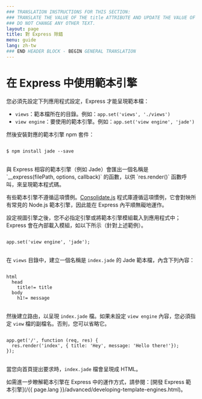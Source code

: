 ```yaml
---
### TRANSLATION INSTRUCTIONS FOR THIS SECTION:
### TRANSLATE THE VALUE OF THE title ATTRIBUTE AND UPDATE THE VALUE OF THE lang ATTRIBUTE.
### DO NOT CHANGE ANY OTHER TEXT.
layout: page
title: 對 Express 除錯
menu: guide
lang: zh-tw
### END HEADER BLOCK - BEGIN GENERAL TRANSLATION
---
```


# 在 Express 中使用範本引擎

您必須先設定下列應用程式設定，Express 才能呈現範本檔：

* `views`：範本檔所在的目錄。例如：`app.set('views', './views')`
* `view engine`：要使用的範本引擎。例如：`app.set('view engine', 'jade')`

然後安裝對應的範本引擎 npm 套件：

<pre>
<code class="language-sh" translate="no">
$ npm install jade --save
</code>
</pre>

<div class="doc-box doc-notice" markdown="1">
與 Express 相容的範本引擎（例如 Jade）會匯出一個名稱是 `__express(filePath, options, callback)` 的函數，以供 `res.render()` 函數呼叫，來呈現範本程式碼。

有些範本引擎不遵循這項慣例。[Consolidate.js](https://www.npmjs.org/package/consolidate) 程式庫遵循這項慣例，它會對映所有常見的 Node.js 範本引擎，因此能在 Express 內平順無礙地運作。
</div>

設定視圖引擎之後，您不必指定引擎或將範本引擎模組載入到應用程式中；Express 會在內部載入模組，如以下所示（針對上述範例）。

<pre>
<code class="language-javascript" translate="no">
app.set('view engine', 'jade');
</code>
</pre>

在 `views` 目錄中，建立一個名稱是 `index.jade` 的 Jade 範本檔，內含下列內容：

<pre>
<code class="language-javascript" translate="no">
html
  head
    title!= title
  body
    h1!= message
</code>
</pre>

然後建立路由，以呈現 `index.jade` 檔。如果未設定 `view engine` 內容，您必須指定 `view` 檔的副檔名。否則，您可以省略它。

<pre>
<code class="language-javascript" translate="no">
app.get('/', function (req, res) {
  res.render('index', { title: 'Hey', message: 'Hello there!'});
});
</code>
</pre>

當您向首頁提出要求時，`index.jade` 檔會呈現成 HTML。

如需進一步瞭解範本引擎在 Express 中的運作方式，請參閱：[開發 Express 範本引擎](/{{ page.lang }}/advanced/developing-template-engines.html)。
